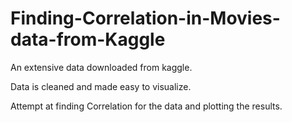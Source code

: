 # Finding-Correlation-in-Movies-data-from-Kaggle

An extensive data downloaded from kaggle.

Data is cleaned and made easy to visualize.

Attempt at finding Correlation for the data and plotting the results.
